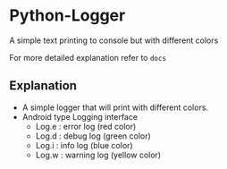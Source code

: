 # Python-Logger
A simple text printing to console but with different colors

For more detailed explanation refer to ```docs```

## Explanation
* A simple logger that will print with different colors.
* Android type Logging interface
    - Log.e : error log (red color)
    - Log.d : debug log (green color)
    - Log.i : info log (blue color)
    - Log.w : warning log (yellow color)